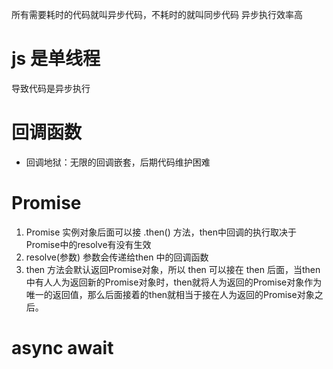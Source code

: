 所有需要耗时的代码就叫异步代码，不耗时的就叫同步代码
异步执行效率高

# js 是单线程
导致代码是异步执行

# 回调函数
- 回调地狱：无限的回调嵌套，后期代码维护困难

# Promise 
1. Promise 实例对象后面可以接 .then() 方法，then中回调的执行取决于Promise中的resolve有没有生效
2. resolve(参数) 参数会传递给then 中的回调函数
3. then 方法会默认返回Promise对象，所以 then 可以接在 then 后面，当then中有人人为返回新的Promise对象时，then就将人为返回的Promise对象作为唯一的返回值，那么后面接着的then就相当于接在人为返回的Promise对象之后。

# async await

